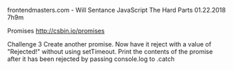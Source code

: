 frontendmasters.com - Will Sentance JavaScript The Hard Parts 01.22.2018 7h9m

Promises
http://csbin.io/promises



Challenge 3
Create another promise.
Now have it reject with a value of "Rejected!" without using setTimeout.
Print the contents of the promise after it has been rejected by passing console.log to .catch